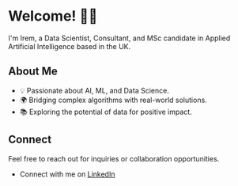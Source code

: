 # Welcome! 👩‍💻

I'm Irem, a Data Scientist, Consultant, and MSc candidate in Applied Artificial Intelligence based in the UK.


## About Me
- 💡 Passionate about AI, ML, and Data Science.
- 🌍 Bridging complex algorithms with real-world solutions.
- 📚 Exploring the potential of data for positive impact.

## Connect
Feel free to reach out for inquiries or collaboration opportunities.

-  Connect with me on [LinkedIn](https://www.linkedin.com/in/iremustek/)

